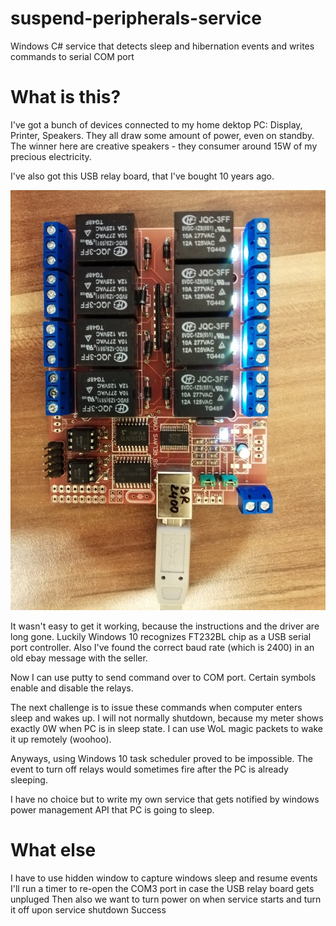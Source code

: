 # suspend-peripherals-service

Windows C# service that detects sleep and hibernation events and writes commands to serial COM port


# What is this?

I've got a bunch of devices connected to my home dektop PC: Display, Printer, Speakers. They all draw some amount of power, even on standby. The winner here are creative speakers - they consumer around 15W of my precious electricity. 


I've also got this USB relay board, that I've bought 10 years ago.

![USB relay board](/usb_relay_board.jpeg)


It wasn't easy to get it working, because the instructions and the driver are long gone. Luckily Windows 10 recognizes FT232BL chip as a USB serial port controller. Also I've found the correct baud rate (which is 2400) in an old ebay message with the seller.


Now I can use putty to send command over to COM port. Certain symbols enable and disable the relays.


The next challenge is to issue these commands when computer enters sleep and wakes up. I will not normally shutdown, because my meter shows exactly 0W when PC is in sleep state. I can use WoL magic packets to wake it up remotely (woohoo).

Anyways, using Windows 10 task scheduler proved to be impossible. The event to turn off relays would sometimes fire after the PC is already sleeping.

I have no choice but to write my own service that gets notified by windows power management API that PC is going to sleep.

# What else

I have to use hidden window to capture windows sleep and resume events
I'll run a timer to re-open the COM3 port in case the USB relay board gets unpluged
Then also we want to turn power on when service starts and turn it off upon service shutdown
Success
